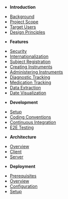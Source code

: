- **Introduction**

* [Background](introduction/background.md)
* [Project Scope](introduction/project-scope.md)
* [Target Users](introduction/target-users.md)
* [Design Principles](introduction/design-principles.md)

- **Features**

* [Security](features/security.md)
* [Internationalization](features/internationalization.md)
* [Subject Registration](features/subject-registration.md)
* [Creating Instruments](features/creating-instruments.md)
* [Administering Instruments](features/administering-instruments.md)
* [Diagnostic Tracking](features/diagnostic-tracking.md)
* [Medication Tracking](features/medication-tracking.md)
* [Data Extraction](features/data-extraction.md)
* [Date Visualization](features/data-visualization.md)

- **Development**

* [Setup](development/setup.md)
* [Coding Conventions](development/coding-conventions.md)
* [Continuous Integration](development/continuous-integration.md)
* [E2E Testing](development/e2e-testing.md)

- **Architecture**

* [Overview](architecture/overview.md)
* [Client](architecture/client.md)
* [Server](architecture/server.md)

- **Deployment**

* [Prerequisites](deployment/prerequisites.md)
* [Overview](deployment/overview.md)
* [Configuration](deployment/configuration.md)
* [Setup](deployment/setup.md)
